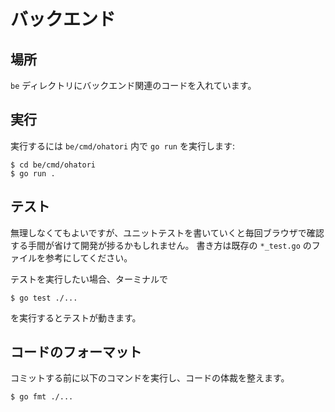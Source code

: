 # バックエンド

## 場所

`be` ディレクトリにバックエンド関連のコードを入れています。

## 実行

実行するには `be/cmd/ohatori` 内で `go run` を実行します:

```shell
$ cd be/cmd/ohatori
$ go run .
```

## テスト

無理しなくてもよいですが、ユニットテストを書いていくと毎回ブラウザで確認する手間が省けて開発が捗るかもしれません。
書き方は既存の `*_test.go` のファイルを参考にしてください。

テストを実行したい場合、ターミナルで

```shell
$ go test ./...
```

を実行するとテストが動きます。

## コードのフォーマット

コミットする前に以下のコマンドを実行し、コードの体裁を整えます。

```shell
$ go fmt ./...
```

